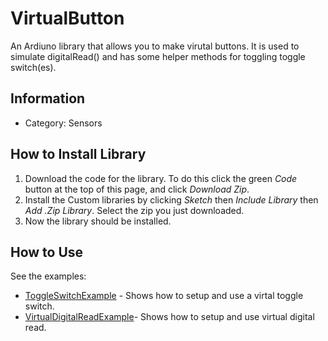 # VirtualButton

An Ardiuno library that allows you to make virutal buttons. It is used to simulate digitalRead() and has some helper methods for toggling toggle switch(es).

## Information

* Category: Sensors

## How to Install Library

1. Download the code for the library. To do this click the green _Code_ button at the top of this page, and click _Download Zip_.
2. Install the Custom libraries by clicking _Sketch_ then _Include Library_ then _Add .Zip Library_. Select the zip you just downloaded.
3.	Now the library should be installed.

## How to Use

See the examples:
* [ToggleSwitchExample](examples/ToggleSwitchExample) - Shows how to setup and use a virtal toggle switch.
* [VirtualDigitalReadExample](examples/VirtualDigitalReadExample)- Shows how to setup and use virtual digital read.
